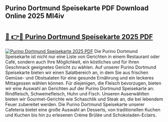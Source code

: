 ## Purino Dortmund Speisekarte PDF Download Online 2025 MI4iv

# <h2><a href="http://gcb9m2.nevu.top/?p=Purino+Dortmund+Speisekarte">🔗 👉🔴 Purino Dortmund Speisekarte 2025 PDF</a></h2>

[![Purino Dortmund Speisekarte 2025 PDF](https://i.imgur.com/dBaPXMq.png)](http://gcb9m2.nevu.top/?p=Purino+Dortmund+Speisekarte)
Die Purino Dortmund Speisekarte ist nicht nur eine Liste von Gerichten in einem Restaurant oder Café, sondern auch Ihre Möglichkeit, ein köstliches und für Ihren Geschmack geeignetes Gericht zu wählen. Auf unserer Purino Dortmund Speisekarte bieten wir einen Salatbereich an, in dem Sie aus frischen Gemüse- und Obstsalaten für eine gesunde Ernährung und ein leckeres Mittagessen wählen können. Für diejenigen, die Fleisch bevorzugen, bieten wir eine Auswahl an Gerichten auf der Purino Dortmund Speisekarte an: Rindfleisch, Schweinefleisch, Huhn und Fisch. Unseren Auserwählten bieten wir Gourmet-Gerichte wie Schaschlik und Steak an, die bei lebendem Feuer zubereitet werden. Die Purino Dortmund Speisekarte unserer Cafeteria bietet eine große Auswahl an Desserts, von traditionellen Kuchen und Kuchen bis hin zu erlesenen Crème Brûlée und Schokoladen-Eclairs.

